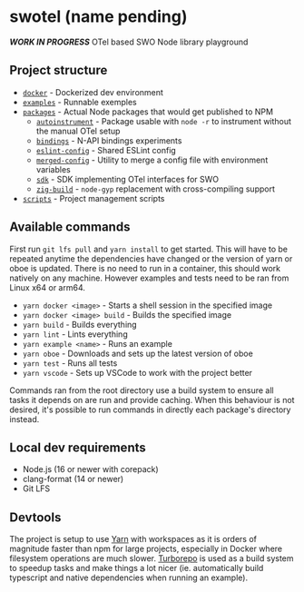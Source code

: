 # swotel (name pending)

**_WORK IN PROGRESS_** OTel based SWO Node library playground

## Project structure

- [`docker`](./docker/) - Dockerized dev environment
- [`examples`](./examples/) - Runnable exemples
- [`packages`](./packages/) - Actual Node packages that would get published to NPM
  - [`autoinstrument`](./packages/autoinstrument/) - Package usable with `node -r` to instrument without the manual OTel setup
  - [`bindings`](./packages/bindings/) - N-API bindings experiments
  - [`eslint-config`](./packages/eslint-config/) - Shared ESLint config
  - [`merged-config`](./packages/merged-config/) - Utility to merge a config file with environment variables
  - [`sdk`](./packages/sdk/) - SDK implementing OTel interfaces for SWO
  - [`zig-build`](./packages/zig-build/) - `node-gyp` replacement with cross-compiling support
- [`scripts`](./scripts/) - Project management scripts

## Available commands

First run `git lfs pull` and `yarn install` to get started. This will have to be repeated anytime the dependencies have changed or the version of yarn or oboe is updated. There is no need to run in a container, this should work natively on any machine. However examples and tests need to be ran from Linux x64 or arm64.

- `yarn docker <image>` - Starts a shell session in the specified image
- `yarn docker <image> build` - Builds the specified image
- `yarn build` - Builds everything
- `yarn lint` - Lints everything
- `yarn example <name>` - Runs an example
- `yarn oboe` - Downloads and sets up the latest version of oboe
- `yarn test` - Runs all tests
- `yarn vscode` - Sets up VSCode to work with the project better

Commands ran from the root directory use a build system to ensure all tasks it depends on are run and provide caching. When this behaviour is not desired, it's possible to run commands in directly each package's directory instead.

## Local dev requirements

- Node.js (16 or newer with corepack)
- clang-format (14 or newer)
- Git LFS

## Devtools

The project is setup to use [Yarn](https://yarnpkg.com/) with workspaces as it is orders of magnitude faster than npm for large projects, especially in Docker where filesystem operations are much slower. [Turborepo](https://turborepo.org) is used as a build system to speedup tasks and make things a lot nicer (ie. automatically build typescript and native dependencies when running an example).
